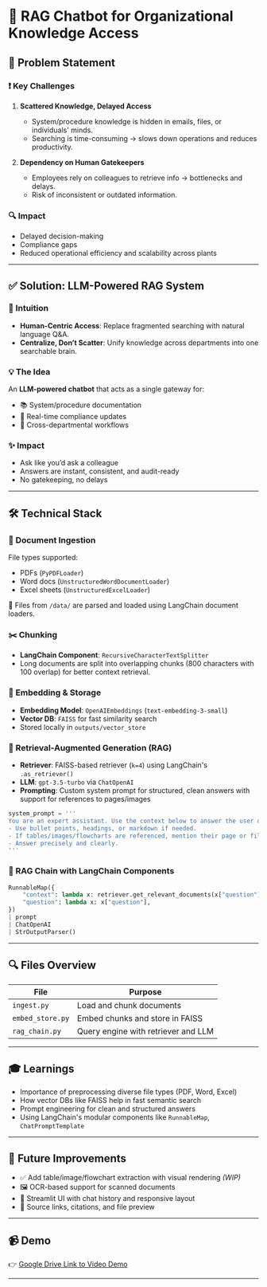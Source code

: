 # 💬 RAG Chatbot for Organizational Knowledge Access

## 🧠 Problem Statement

### ❗ Key Challenges

1. **Scattered Knowledge, Delayed Access**

   - System/procedure knowledge is hidden in emails, files, or individuals' minds.
   - Searching is time-consuming → slows down operations and reduces productivity.

2. **Dependency on Human Gatekeepers**
   - Employees rely on colleagues to retrieve info → bottlenecks and delays.
   - Risk of inconsistent or outdated information.

### 🔍 Impact

- Delayed decision-making
- Compliance gaps
- Reduced operational efficiency and scalability across plants

---

## ✅ Solution: LLM-Powered RAG System

### 🧠 Intuition

- **Human-Centric Access**: Replace fragmented searching with natural language Q&A.
- **Centralize, Don’t Scatter**: Unify knowledge across departments into one searchable brain.

### 💡 The Idea

An **LLM-powered chatbot** that acts as a single gateway for:

- 📚 System/procedure documentation
- 📄 Real-time compliance updates
- 🔄 Cross-departmental workflows

### ✨ Impact

- Ask like you’d ask a colleague
- Answers are instant, consistent, and audit-ready
- No gatekeeping, no delays

---

## 🛠️ Technical Stack

### 📂 Document Ingestion

File types supported:

- PDFs (`PyPDFLoader`)
- Word docs (`UnstructuredWordDocumentLoader`)
- Excel sheets (`UnstructuredExcelLoader`)

📄 Files from `/data/` are parsed and loaded using LangChain document loaders.

### ✂️ Chunking

- **LangChain Component**: `RecursiveCharacterTextSplitter`
- Long documents are split into overlapping chunks (800 characters with 100 overlap) for better context retrieval.

### 🧠 Embedding & Storage

- **Embedding Model**: `OpenAIEmbeddings` (`text-embedding-3-small`)
- **Vector DB**: `FAISS` for fast similarity search
- Stored locally in `outputs/vector_store`

### 🤖 Retrieval-Augmented Generation (RAG)

- **Retriever**: FAISS-based retriever (`k=4`) using LangChain's `.as_retriever()`
- **LLM**: `gpt-3.5-turbo` via `ChatOpenAI`
- **Prompting**: Custom system prompt for structured, clean answers with support for references to pages/images

```python
system_prompt = '''
You are an expert assistant. Use the context below to answer the user query in a helpful, structured format.
- Use bullet points, headings, or markdown if needed.
- If tables/images/flowcharts are referenced, mention their page or file name if available in metadata.
- Answer precisely and clearly.
'''
```

### 🧩 RAG Chain with LangChain Components

```python
RunnableMap({
    "context": lambda x: retriever.get_relevant_documents(x["question"]),
    "question": lambda x: x["question"],
})
| prompt
| ChatOpenAI
| StrOutputParser()
```

---

## 🔍 Files Overview

| File             | Purpose                             |
| ---------------- | ----------------------------------- |
| `ingest.py`      | Load and chunk documents            |
| `embed_store.py` | Embed chunks and store in FAISS     |
| `rag_chain.py`   | Query engine with retriever and LLM |

---

## 🎓 Learnings

- Importance of preprocessing diverse file types (PDF, Word, Excel)
- How vector DBs like FAISS help in fast semantic search
- Prompt engineering for clean and structured answers
- Using LangChain's modular components like `RunnableMap`, `ChatPromptTemplate`

---

## 🔮 Future Improvements

- ✅ Add table/image/flowchart extraction with visual rendering _(WIP)_
- 🖼️ OCR-based support for scanned documents
- 💬 Streamlit UI with chat history and responsive layout
- 📑 Source links, citations, and file preview

---

## 📹 Demo

👉 [Google Drive Link to Video Demo](<[Link](https://drive.google.com/file/d/1R77z66KJ7-7zdMEydlM97MwABTvBDIbU/view?usp=sharing)>)

---
